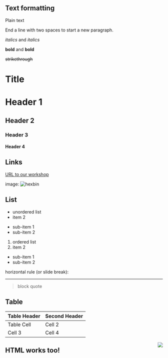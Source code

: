 ## Text formatting

Plain text

End a line with two spaces
to start a new paragraph.  

*italics* and _italics_

**bold** and __bold__

~~strikethrough~~


Title
======

# Header 1

## Header 2

### Header 3

#### Header 4


## Links

[URL to our workshop](http://sched.co/FYq5)

image: ![hexbin](http://hexb.in/hexagons/rmarkdown.png)










## List

* unordered list
* item 2
 + sub-item 1
 + sub-item 2

1. ordered list
2. item 2
 + sub-item 1
 + sub-item 2

horizontal rule (or slide break):
***

> block quote



## Table

Table Header | Second Header
------------- | -------------
Table Cell | Cell 2
Cell 3 | Cell 4


<img align="right" src="http://hexb.in/hexagons/rmarkdown.png" img/>

## HTML works too!

